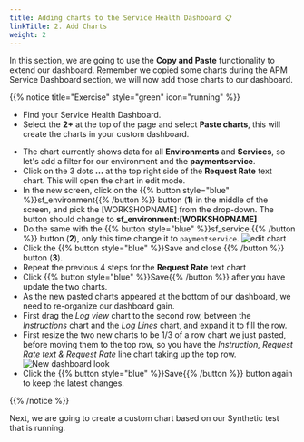 ```yaml
---
title: Adding charts to the Service Health Dashboard 📋
linkTitle: 2. Add Charts
weight: 2
---
```


In this section, we are going to use the **Copy and Paste** functionality to extend our dashboard. Remember we copied some charts during the APM Service Dashboard section, we will now add those charts to our dashboard.

{{% notice title="Exercise" style="green" icon="running" %}}

* Find your Service Health Dashboard.
* Select the **2+** at the top of the page and select **Paste charts**, this will create the charts in your custom dashboard.
<!--* Add `sf_environment:[WORKSHOPNAME]` and `sf_service:payment_service` to the override filter box. ( This will make sure the charts only show data for your workshop **paymentservice**).
-->
* The chart currently shows data for all **Environments** and **Services**, so let's add a filter for our environment and the **paymentservice**.
* Click on the 3 dots **...** at the top right side of the **Request Rate** text chart. This will open the chart in edit mode.
* In the new screen, click on the {{% button style="blue" %}}sf_environment{{% /button %}} button (**1**) in the middle of the screen, and pick the [WORKSHOPNAME] from the drop-down. The button should change to **sf_environment:[WORKSHOPNAME]**
* Do the same with the {{% button style="blue" %}}sf_service.{{% /button %}} button (**2**), only this time change it to `paymentservice`.
  ![edit chart](../images/edit-chart.png)
* Click the {{% button style="blue" %}}Save and close {{% /button %}} button (**3**).
* Repeat the previous 4 steps for the **Request Rate** text chart
* Click {{% button style="blue" %}}Save{{% /button %}} after you  have update the two charts.
* As the new pasted charts appeared at the bottom of our dashboard, we need to re-organize our dashboard gain.
* First drag the *Log view* chart to the second row, between the *Instructions* chart and the *Log Lines* chart, and expand it to fill the row.
* First resize the two new charts to be 1/3 of a row chart we just pasted, before moving them to the top row, so you have the *Instruction, Request Rate text  & Request Rate* line chart taking up the top row.
  ![New dashboard look](../images/copyandpastedcharts.png)
* Click the {{% button style="blue" %}}Save{{% /button %}} button again to keep the latest changes.

{{% /notice %}}

Next, we are going to create a custom chart based on our Synthetic test that is running.
